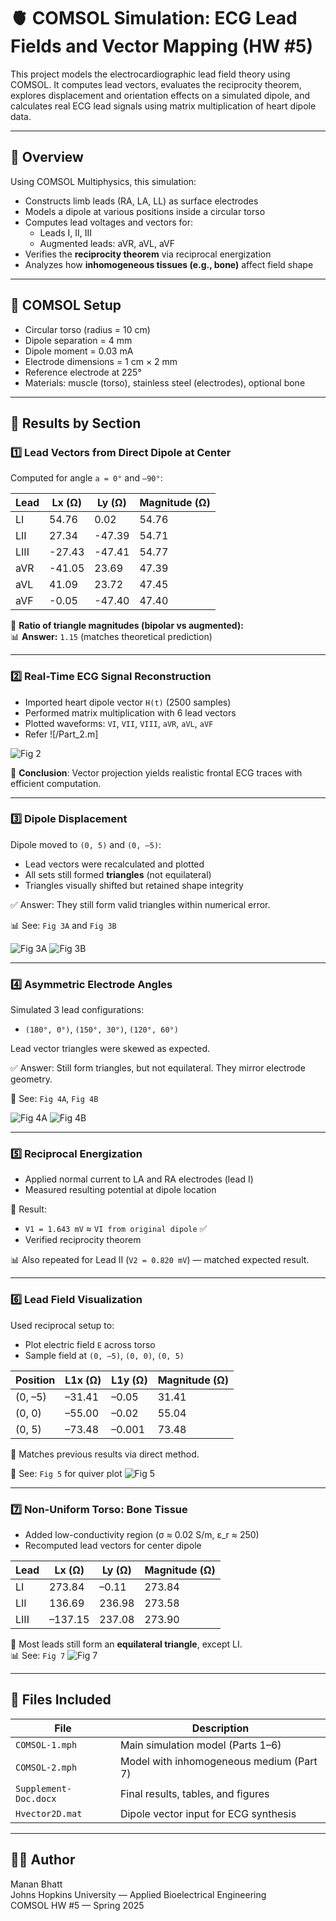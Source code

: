 # 🫀 COMSOL Simulation: ECG Lead Fields and Vector Mapping (HW #5)

This project models the electrocardiographic lead field theory using COMSOL. It computes lead vectors, evaluates the reciprocity theorem, explores displacement and orientation effects on a simulated dipole, and calculates real ECG lead signals using matrix multiplication of heart dipole data.

---

## 📘 Overview

Using COMSOL Multiphysics, this simulation:
- Constructs limb leads (RA, LA, LL) as surface electrodes
- Models a dipole at various positions inside a circular torso
- Computes lead voltages and vectors for:
  - Leads I, II, III
  - Augmented leads: aVR, aVL, aVF
- Verifies the **reciprocity theorem** via reciprocal energization
- Analyzes how **inhomogeneous tissues (e.g., bone)** affect field shape

---

## 🔧 COMSOL Setup

- Circular torso (radius = 10 cm)
- Dipole separation = 4 mm
- Dipole moment = 0.03 mA
- Electrode dimensions = 1 cm × 2 mm
- Reference electrode at 225°
- Materials: muscle (torso), stainless steel (electrodes), optional bone

---

## 🧪 Results by Section

### 1️⃣ Lead Vectors from Direct Dipole at Center

Computed for angle `a = 0°` and `–90°`:

| Lead | Lx (Ω) | Ly (Ω) | Magnitude (Ω) |
|------|--------|--------|----------------|
| LI   | 54.76  | 0.02   | 54.76          |
| LII  | 27.34  | -47.39 | 54.71          |
| LIII | -27.43 | -47.41 | 54.77          |
| aVR  | -41.05 | 23.69  | 47.39          |
| aVL  | 41.09  | 23.72  | 47.45          |
| aVF  | -0.05  | -47.40 | 47.40          |

📐 **Ratio of triangle magnitudes (bipolar vs augmented):**  
📊 **Answer:** `1.15` (matches theoretical prediction)

---

### 2️⃣ Real-Time ECG Signal Reconstruction

- Imported heart dipole vector `H(t)` (2500 samples)
- Performed matrix multiplication with 6 lead vectors
- Plotted waveforms: `VI`, `VII`, `VIII`, `aVR`, `aVL`, `aVF`
- Refer ![/Part_2.m] 

![Fig 2](assets/fig2.jpg)

🧠 **Conclusion**: Vector projection yields realistic frontal ECG traces with efficient computation.

---

### 3️⃣ Dipole Displacement

Dipole moved to `(0, 5)` and `(0, –5)`:

- Lead vectors were recalculated and plotted
- All sets still formed **triangles** (not equilateral)
- Triangles visually shifted but retained shape integrity

✅ Answer: They still form valid triangles within numerical error.

📊 See: `Fig 3A` and `Fig 3B`

![Fig 3A](assets/fig3A.png)
![Fig 3B](assets/fig3B.png)

---

### 4️⃣ Asymmetric Electrode Angles

Simulated 3 lead configurations:
- `(180°, 0°)`, `(150°, 30°)`, `(120°, 60°)`

Lead vector triangles were skewed as expected.

✅ Answer: Still form triangles, but not equilateral. They mirror electrode geometry.

📐 See: `Fig 4A`, `Fig 4B`

![Fig 4A](assets/fig4A.png)
![Fig 4B](assets/fig4B.png)

---

### 5️⃣ Reciprocal Energization

- Applied normal current to LA and RA electrodes (lead I)
- Measured resulting potential at dipole location

🧪 Result:
- `V1 = 1.643 mV` ≈ `VI from original dipole` ✅  
- Verified reciprocity theorem

📊 Also repeated for Lead II (`V2 = 0.820 mV`) — matched expected result.

---

### 6️⃣ Lead Field Visualization

Used reciprocal setup to:
- Plot electric field `E` across torso
- Sample field at `(0, –5)`, `(0, 0)`, `(0, 5)`

| Position | L1x (Ω) | L1y (Ω) | Magnitude (Ω) |
|----------|--------|--------|----------------|
| (0, –5)  | –31.41 | –0.05  | 31.41          |
| (0, 0)   | –55.00 | –0.02  | 55.04          |
| (0, 5)   | –73.48 | –0.001 | 73.48          |

🧠 Matches previous results via direct method.

📍 See: `Fig 5` for quiver plot
![Fig 5](assets/fig5.png)

---

### 7️⃣ Non-Uniform Torso: Bone Tissue

- Added low-conductivity region (σ ≈ 0.02 S/m, ε_r ≈ 250)
- Recomputed lead vectors for center dipole

| Lead | Lx (Ω) | Ly (Ω) | Magnitude (Ω) |
|------|--------|--------|----------------|
| LI   | 273.84 | –0.11  | 273.84         |
| LII  | 136.69 | 236.98 | 273.58         |
| LIII | –137.15| 237.08 | 273.90         |

🧠 Most leads still form an **equilateral triangle**, except LI.  
📊 See: `Fig 7`
![Fig 7](assets/fig7.png)

---

## 📂 Files Included

| File | Description |
|------|-------------|
| `COMSOL-1.mph` | Main simulation model (Parts 1–6) |
| `COMSOL-2.mph` | Model with inhomogeneous medium (Part 7) |
| `Supplement-Doc.docx` | Final results, tables, and figures |
| `Hvector2D.mat` | Dipole vector input for ECG synthesis |

---

## 👨‍🔬 Author

Manan Bhatt  
Johns Hopkins University — Applied Bioelectrical Engineering  
COMSOL HW #5 — Spring 2025
